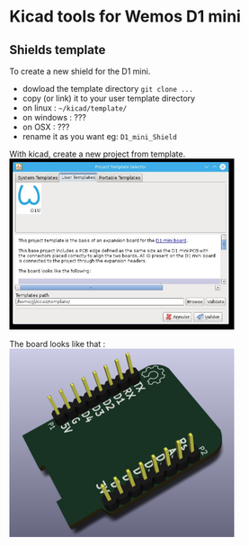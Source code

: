 
# Kicad tools for Wemos D1 mini

## Shields template
To create a new shield for the D1 mini.

* dowload the template directory
 `git clone ...`
* copy (or link) it to your user template directory
 * on linux : `~/kicad/template/`
 * on windows : ???
 * on OSX : ???
* rename it as you want eg: `D1_mini_Shield`

With kicad, create a new project from template.
<img src="work/img/screenshot1.jpg" width=400>

The board looks like that :
<img src="template/meta/brd.png" width=400>

